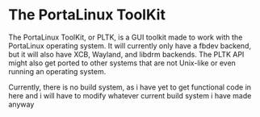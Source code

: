 # The PortaLinux ToolKit
The PortaLinux ToolKit, or PLTK, is a GUI toolkit made to work with the
PortaLinux operating system. It will currently only have a fbdev backend, but
it will also have XCB, Wayland, and libdrm backends. The PLTK API might also get
ported to other systems that are not Unix-like or even running an operating
system.

Currently, there is no build system, as i have yet to get functional code in
here and i will have to modify whatever current build system i have made anyway
